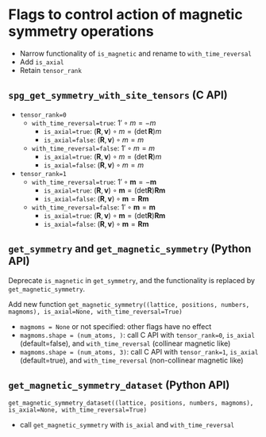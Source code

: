 # Flags to control action of magnetic symmetry operations

- Narrow functionality of `is_magnetic` and rename to `with_time_reversal`
- Add `is_axial`
- Retain `tensor_rank`

<!-- In this document, refer to `is_magnetic` in previous functions as `is_magnetic_old`. -->

## `spg_get_symmetry_with_site_tensors` (C API)

<!-- ### Previous behavior

- `tensor_rank=0`: $(\mathbf{R}, \mathbf{v}) \circ m = m$
    - `is_magnetic_old=true`: $1' \circ m = -m$
    - `is_magnetic_old=false`: $1' \circ m = m$
- `tensor_rank=1`: $(\mathbf{R}, \mathbf{v}) \circ \mathbf{m} = (\mathrm{det} \mathbf{R}) \mathbf{R} \mathbf{m}$
    - `is_magnetic_old=true`: $1' \circ \mathbf{m} = -\mathbf{m}$
    - `is_magnetic_old=false`: $1' \circ \mathbf{m} = \mathbf{m}$

### Proposed behavior -->

- `tensor_rank=0`
  - `with_time_reversal=true`: $1' \circ m = -m$
    - `is_axial=true`: $(\mathbf{R}, \mathbf{v}) \circ m = (\det\mathbf{R}) m$
    - `is_axial=false`: $(\mathbf{R}, \mathbf{v}) \circ m = m$
  - `with_time_reversal=false`: $1' \circ m = m$
    - `is_axial=true`: $(\mathbf{R}, \mathbf{v}) \circ m = (\det\mathbf{R}) m$
    - `is_axial=false`: $(\mathbf{R}, \mathbf{v}) \circ m = m$
- `tensor_rank=1`
  - `with_time_reversal=true`: $1' \circ \mathbf{m} = -\mathbf{m}$
    - `is_axial=true`: $(\mathbf{R}, \mathbf{v}) \circ \mathbf{m} = (\mathrm{det} \mathbf{R}) \mathbf{R} \mathbf{m}$
    - `is_axial=false`: $(\mathbf{R}, \mathbf{v}) \circ \mathbf{m} = \mathbf{R} \mathbf{m}$
  - `with_time_reversal=false`: $1' \circ \mathbf{m} = \mathbf{m}$
    - `is_axial=true`: $(\mathbf{R}, \mathbf{v}) \circ \mathbf{m} = (\mathrm{det} \mathbf{R}) \mathbf{R} \mathbf{m}$
    - `is_axial=false`: $(\mathbf{R}, \mathbf{v}) \circ \mathbf{m} = \mathbf{R} \mathbf{m}$

<!-- ### Correspondence

| `tensor_rank` | `is_magnetic_old` |   | `with_time_reversal` | `is_axial` |
| ------------- | ----------------- | - | -------------------- | ---------- |
| 0             | `true`            |   | `true`               | `false`    |
| 0             | `false`           |   | `false`              | `false`    |
| 1             | `true`            |   | `true`               | `true`     |
| 1             | `false`           |   | `false`              | `true`     | -->

<!-- ## `spg_get_magnetic_dataset` (C API)

- Previous behavior: call `spg_get_symmetry_with_site_tensors` with `is_magnetic_old=true` -->

## `get_symmetry` and `get_magnetic_symmetry` (Python API)

<!-- ### Previous behaviors

`get_symmetry((lattice, positions, numbers, magmoms), is_magnetic_old=True)`
- `magmoms = None` or not specified: other flags have no effect
- `magmoms.shape = (num_atoms, )`: call C API with `tensor_rank=0` and `is_magnetic_old`
- `magmoms.shape = (num_atoms, 3)`: call C API with `tensor_rank=1` and `is_magnetic_old`

### Proposed behavior -->

Deprecate `is_magnetic` in `get_symmetry`, and the functionality is replaced by
`get_magnetic_symmetry`.

Add new function `get_magnetic_symmetry((lattice, positions, numbers, magmoms), is_axial=None, with_time_reversal=True)`

- `magmoms = None` or not specified: other flags have no effect
- `magmoms.shape = (num_atoms, )`: call C API with `tensor_rank=0`, `is_axial`
  (default=false), and `with_time_reversal` (collinear magnetic like)
- `magmoms.shape = (num_atoms, 3)`: call C API with `tensor_rank=1`, `is_axial`
  (default=true), and `with_time_reversal` (non-collinear magnetic like)

## `get_magnetic_symmetry_dataset` (Python API)

<!-- ### Previous behaviors

`get_magnetic_symmetry_dataset((lattice, positions, numbers, magmoms), is_magnetic_old=True)`

- call `get_symmetry` with `is_magnetic_old`

### Proposed behavior  -->

`get_magnetic_symmetry_dataset((lattice, positions, numbers, magmoms), is_axial=None, with_time_reversal=True)`

- call `get_magnetic_symmetry` with `is_axial` and `with_time_reversal`
